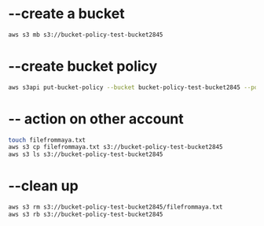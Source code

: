 # --create a bucket
```sh
aws s3 mb s3://bucket-policy-test-bucket2845
```
# --create bucket policy
```sh
aws s3api put-bucket-policy --bucket bucket-policy-test-bucket2845 --policy file://bucket-policy.json
```
# -- action on other account
```sh
touch filefrommaya.txt
aws s3 cp filefrommaya.txt s3://bucket-policy-test-bucket2845
aws s3 ls s3://bucket-policy-test-bucket2845
```
# --clean up
```sh
aws s3 rm s3://bucket-policy-test-bucket2845/filefrommaya.txt
aws s3 rb s3://bucket-policy-test-bucket2845
```